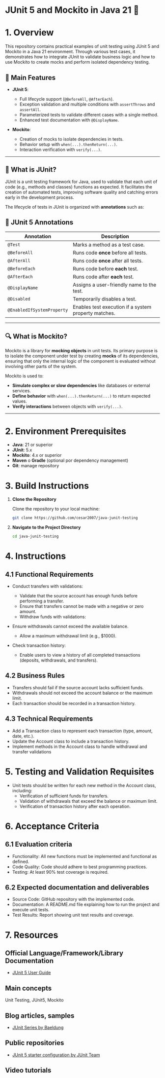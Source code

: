 # JUnit 5 and Mockito in Java 21 🚀

# 1. Overview
This repository contains practical examples of unit testing using JUnit 5 and Mockito in a Java 21 environment. Through various test cases, it demonstrates how to integrate JUnit to validate business logic and how to use Mockito to create mocks and perform isolated dependency testing.

## 🌟 Main Features

- **JUnit 5**:
    - Full lifecycle support (`@BeforeAll`, `@AfterEach`).
    - Exception validation and multiple conditions with `assertThrows` and `assertAll`.
    - Parameterized tests to validate different cases with a single method.
    - Enhanced test documentation with `@DisplayName`.

- **Mockito**:
    - Creation of mocks to isolate dependencies in tests.
    - Behavior setup with `when(...).thenReturn(...)`.
    - Interaction verification with `verify(...)`.

---

## 📌 What is JUnit?

JUnit is a unit testing framework for Java, used to validate that each unit of code (e.g., methods and classes) functions as expected. It facilitates the creation of automated tests, improving software quality and catching errors early in the development process.

The lifecycle of tests in JUnit is organized with **annotations** such as:

## 📝 JUnit 5 Annotations
| Annotation                 | Description                                                            |
|----------------------------|------------------------------------------------------------------------|
| `@Test`                    | Marks a method as a test case.                                        |
| `@BeforeAll`               | Runs code **once** before all tests.                                  |
| `@AfterAll`                | Runs code **once** after all tests.                                   |
| `@BeforeEach`              | Runs code before **each** test.                                       |
| `@AfterEach`               | Runs code after **each** test.                                        |
| `@DisplayName`             | Assigns a user-friendly name to the test.                             |
| `@Disabled`                | Temporarily disables a test.                                          |
| `@EnabledIfSystemProperty` | Enables test execution if a system property matches.                  |

---

## 🔍 What is Mockito?

Mockito is a library for **mocking objects** in unit tests. Its primary purpose is to isolate the component under test by creating **mocks** of its dependencies, ensuring that only the internal logic of the component is evaluated without involving other parts of the system.

Mockito is used to:

- **Simulate complex or slow dependencies** like databases or external services.
- **Define behavior** with `when(...).thenReturn(...)` to return expected values.
- **Verify interactions** between objects with `verify(...)`.

---

# 2. Environment Prerequisites
- **Java**: 21 or superior
- **JUnit**: 5.x
- **Mockito**: 4.x or superior
- **Maven** o **Gradle** (optional por dependency management)
- **Git**: manage repository

# 3. Build Instructions
1. **Clone the Repository**

   Clone the repository to your local machine:

   ```bash
   git clone https://github.com/cesar2007/java-junit-testing

2. **Navigate to the Project Directory**

   ```bash
   cd java-junit-testing

# 4. Instructions

## 4.1 Functional Requirements
* Conduct transfers with validations:
  * Validate that the source account has enough funds before performing a transfer.
  * Ensure that transfers cannot be made with a negative or zero amount.
  * Withdraw funds with validations:

* Ensure withdrawals cannot exceed the available balance.
  * Allow a maximum withdrawal limit (e.g., $1000).

* Check transaction history:
  * Enable users to view a history of all completed transactions (deposits, withdrawals, and transfers).

## 4.2 Business Rules
* Transfers should fail if the source account lacks sufficient funds.
* Withdrawals should not exceed the account balance or the maximum limit.
* Each transaction should be recorded in a transaction history.

## 4.3 Technical Requirements
* Add a Transaction class to represent each transaction (type, amount, date, etc.).
* Update the Account class to include a transaction history.
* Implement methods in the Account class to handle withdrawal and transfer validations

# 5. Testing and Validation Requisites
* Unit tests should be written for each new method in the Account class, including:
  * Verification of sufficient funds for transfers.
  * Validation of withdrawals that exceed the balance or maximum limit.
  * Verification of transaction history after each operation.

# 6. Acceptance Criteria
## 6.1 Evaluation criteria
* Functionality: All new functions must be implemented and functional as defined.
* Code Quality: Code should adhere to best programming practices.
* Testing: At least 90% test coverage is required.

## 6.2 Expected documentation and deliverables
* Source Code: GitHub repository with the implemented code.
* Documentation: A README.md file explaining how to run the project and execute unit tests.
* Test Results: Report showing unit test results and coverage.

# 7. Resources
## Official Language/Framework/Library Documentation
* [JUnit 5 User Guide](https://junit.org/junit5/docs/current/user-guide/)

## Main concepts 
Unit Testing, JUnit5, Mockito

## Blog articles, samples
* [JUnit Series by Baeldung](https://www.baeldung.com/junit)

## Public repositories
* [JUnit 5 starter configuration by JUnit Team](https://github.com/junit-team/junit5-samples)
  
## Video tutorials
